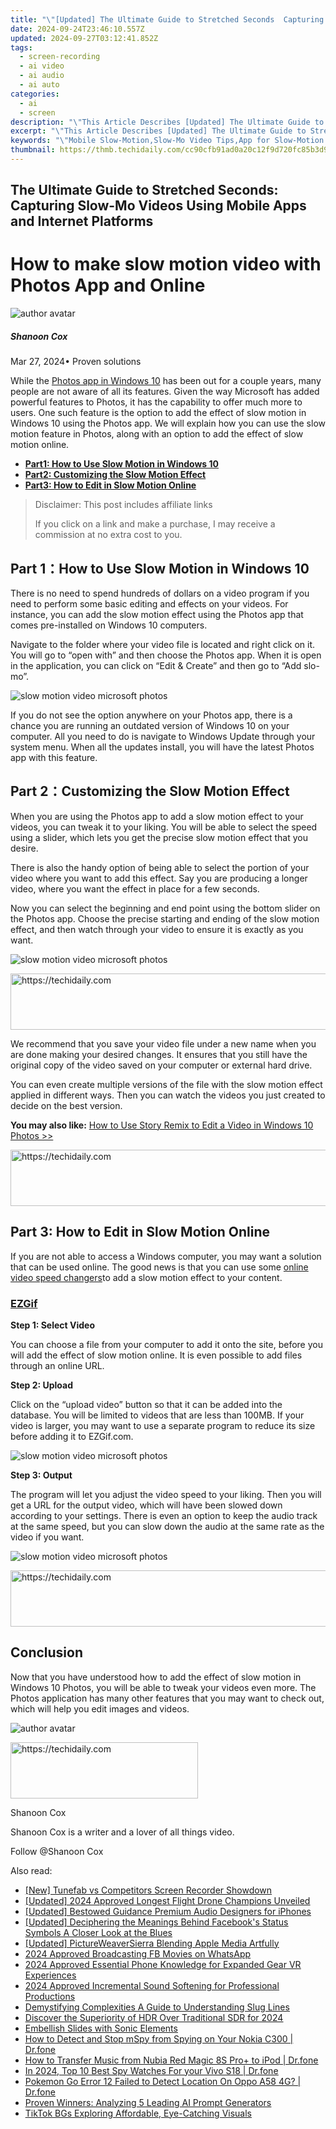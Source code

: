 ```yaml
---
title: "\"[Updated] The Ultimate Guide to Stretched Seconds  Capturing Slow-Mo Videos Using Mobile Apps and Internet Platforms\""
date: 2024-09-24T23:46:10.557Z
updated: 2024-09-27T03:12:41.852Z
tags: 
  - screen-recording
  - ai video
  - ai audio
  - ai auto
categories: 
  - ai
  - screen
description: "\"This Article Describes [Updated] The Ultimate Guide to Stretched Seconds: Capturing Slow-Mo Videos Using Mobile Apps and Internet Platforms\""
excerpt: "\"This Article Describes [Updated] The Ultimate Guide to Stretched Seconds: Capturing Slow-Mo Videos Using Mobile Apps and Internet Platforms\""
keywords: "\"Mobile Slow-Motion,Slow-Mo Video Tips,App for Slow-Motion Photos,Capturing Slow-Motion,Internet Slow-Motion Tools,Mobile Video Editing,Stretched Seconds Guide\""
thumbnail: https://thmb.techidaily.com/cc90cfb91ad0a20c12f9d720fc85b3d9e0382268e1d979284c574fcec450998c.jpg
---
```


## The Ultimate Guide to Stretched Seconds: Capturing Slow-Mo Videos Using Mobile Apps and Internet Platforms

# How to make slow motion video with Photos App and Online

![author avatar](https://images.wondershare.com/filmora/article-images/shannon-cox.jpg)

##### Shanoon Cox

 Mar 27, 2024• Proven solutions

While the [Photos app in Windows 10](https://www.microsoft.com/en-us/p/microsoft-photos/9wzdncrfjbh4) has been out for a couple years, many people are not aware of all its features. Given the way Microsoft has added powerful features to Photos, it has the capability to offer much more to users. One such feature is the option to add the effect of slow motion in Windows 10 using the Photos app. We will explain how you can use the slow motion feature in Photos, along with an option to add the effect of slow motion online.

* [**Part1: How to Use Slow Motion in Windows 10**](#part1)
* [**Part2: Customizing the Slow Motion Effect**](#part2)
* [**Part3: How to Edit in Slow Motion Online**](#part3)

>  Disclaimer: This post includes affiliate links
>
>  If you click on a link and make a purchase, I may receive a commission at no extra cost to you.
>

## Part 1：How to Use Slow Motion in Windows 10

There is no need to spend hundreds of dollars on a video program if you need to perform some basic editing and effects on your videos. For instance, you can add the slow motion effect using the Photos app that comes pre-installed on Windows 10 computers.

Navigate to the folder where your video file is located and right click on it. You will go to “open with” and then choose the Photos app. When it is open in the application, you can click on “Edit & Create” and then go to “Add slo-mo”.

![slow motion video microsoft photos](https://images.wondershare.com/filmora/article-images/slow-motion-photos-app.jpg)

If you do not see the option anywhere on your Photos app, there is a chance you are running an outdated version of Windows 10 on your computer. All you need to do is navigate to Windows Update through your system menu. When all the updates install, you will have the latest Photos app with this feature.

## Part 2：Customizing the Slow Motion Effect

When you are using the Photos app to add a slow motion effect to your videos, you can tweak it to your liking. You will be able to select the speed using a slider, which lets you get the precise slow motion effect that you desire.

There is also the handy option of being able to select the portion of your video where you want to add this effect. Say you are producing a longer video, where you want the effect in place for a few seconds.

Now you can select the beginning and end point using the bottom slider on the Photos app. Choose the precise starting and ending of the slow motion effect, and then watch through your video to ensure it is exactly as you want.

![slow motion video microsoft photos](https://images.wondershare.com/filmora/article-images/make-slow-motion-microsoft-photos.jpg)

<!-- affiliate ads begin -->
<a href="https://appsumo.8odi.net/c/5597632/2049383/7443" target="_top" id="2049383">
  <img src="//a.impactradius-go.com/display-ad/7443-2049383" border="0" alt="https://techidaily.com" width="728" height="90"/>
</a>
<img height="0" width="0" src="https://appsumo.8odi.net/i/5597632/2049383/7443" style="position:absolute;visibility:hidden;" border="0" />
<!-- affiliate ads end -->

We recommend that you save your video file under a new name when you are done making your desired changes. It ensures that you still have the original copy of the video saved on your computer or external hard drive.

You can even create multiple versions of the file with the slow motion effect applied in different ways. Then you can watch the videos you just created to decide on the best version.

**You may also like:** [How to Use Story Remix to Edit a Video in Windows 10 Photos >>](https://tools.techidaily.com/wondershare/filmora/download/)

<!-- affiliate ads begin -->
<a href="https://ephamedtechinc.pxf.io/c/5597632/2137227/26400" target="_top" id="2137227">
  <img src="//a.impactradius-go.com/display-ad/26400-2137227" border="0" alt="https://techidaily.com" width="728" height="90"/>
</a>
<img height="0" width="0" src="https://ephamedtechinc.pxf.io/i/5597632/2137227/26400" style="position:absolute;visibility:hidden;" border="0" />
<!-- affiliate ads end -->

## Part 3: How to Edit in Slow Motion Online

If you are not able to access a Windows computer, you may want a solution that can be used online. The good news is that you can use some [online video speed changers](https://tools.techidaily.com/wondershare/filmora/download/)to add a slow motion effect to your content.

### [EZGif](https://ezgif.com/video-speed)

**Step 1: Select Video**

You can choose a file from your computer to add it onto the site, before you will add the effect of slow motion online. It is even possible to add files through an online URL.

**Step 2: Upload**

Click on the “upload video” button so that it can be added into the database. You will be limited to videos that are less than 100MB. If your video is larger, you may want to use a separate program to reduce its size before adding it to EZGif.com.

![slow motion video microsoft photos](https://images.wondershare.com/filmora/article-images/ezgif-change-videos-speed-import.JPG)

**Step 3: Output**

The program will let you adjust the video speed to your liking. Then you will get a URL for the output video, which will have been slowed down according to your settings. There is even an option to keep the audio track at the same speed, but you can slow down the audio at the same rate as the video if you want.

![slow motion video microsoft photos](https://images.wondershare.com/filmora/article-images/change-video-speed-ezgif-edit.jpg)

<!-- affiliate ads begin -->
<a href="https://aligracehair.sjv.io/c/5597632/1915870/19272" target="_top" id="1915870">
  <img src="//a.impactradius-go.com/display-ad/19272-1915870" border="0" alt="https://techidaily.com" width="728" height="90"/>
</a>
<img height="0" width="0" src="https://aligracehair.sjv.io/i/5597632/1915870/19272" style="position:absolute;visibility:hidden;" border="0" />
<!-- affiliate ads end -->

## Conclusion

Now that you have understood how to add the effect of slow motion in Windows 10 Photos, you will be able to tweak your videos even more. The Photos application has many other features that you may want to check out, which will help you edit images and videos.

![author avatar](https://images.wondershare.com/filmora/article-images/shannon-cox.jpg)

<!-- affiliate ads begin -->
<a href="https://aligracehair.sjv.io/c/5597632/1934254/19272" target="_top" id="1934254">
  <img src="//a.impactradius-go.com/display-ad/19272-1934254" border="0" alt="https://techidaily.com" width="300" height="90"/>
</a>
<img height="0" width="0" src="https://aligracehair.sjv.io/i/5597632/1934254/19272" style="position:absolute;visibility:hidden;" border="0" />
<!-- affiliate ads end -->

Shanoon Cox

Shanoon Cox is a writer and a lover of all things video.

Follow @Shanoon Cox


<ins class="adsbygoogle"
     style="display:block"
     data-ad-format="autorelaxed"
     data-ad-client="ca-pub-7571918770474297"
     data-ad-slot="1223367746"></ins>



<ins class="adsbygoogle"
     style="display:block"
     data-ad-client="ca-pub-7571918770474297"
     data-ad-slot="8358498916"
     data-ad-format="auto"
     data-full-width-responsive="true"></ins>


<span class="atpl-alsoreadstyle">Also read:</span>
<div><ul>
<li><a href="https://desktop-recording.techidaily.com/new-tunefab-vs-competitors-screen-recorder-showdown/"><u>[New] Tunefab vs Competitors Screen Recorder Showdown</u></a></li>
<li><a href="https://fox-direct.techidaily.com/updated-2024-approved-longest-flight-drone-champions-unveiled/"><u>[Updated] 2024 Approved Longest Flight Drone Champions Unveiled</u></a></li>
<li><a href="https://fox-direct.techidaily.com/updated-bestowed-guidance-premium-audio-designers-for-iphones/"><u>[Updated] Bestowed Guidance Premium Audio Designers for iPhones</u></a></li>
<li><a href="https://facebook-video-recording.techidaily.com/updated-deciphering-the-meanings-behind-facebooks-status-symbols-a-closer-look-at-the-blues/"><u>[Updated] Deciphering the Meanings Behind Facebook's Status Symbols A Closer Look at the Blues</u></a></li>
<li><a href="https://fox-direct.techidaily.com/updated-pictureweaversierra-blending-apple-media-artfully/"><u>[Updated] PictureWeaverSierra Blending Apple Media Artfully</u></a></li>
<li><a href="https://facebook-video-recording.techidaily.com/2024-approved-broadcasting-fb-movies-on-whatsapp/"><u>2024 Approved Broadcasting FB Movies on WhatsApp</u></a></li>
<li><a href="https://fox-direct.techidaily.com/2024-approved-essential-phone-knowledge-for-expanded-gear-vr-experiences/"><u>2024 Approved Essential Phone Knowledge for Expanded Gear VR Experiences</u></a></li>
<li><a href="https://some-knowledge.techidaily.com/2024-approved-incremental-sound-softening-for-professional-productions/"><u>2024 Approved Incremental Sound Softening for Professional Productions</u></a></li>
<li><a href="https://fox-direct.techidaily.com/demystifying-complexities-a-guide-to-understanding-slug-lines/"><u>Demystifying Complexities A Guide to Understanding Slug Lines</u></a></li>
<li><a href="https://fox-direct.techidaily.com/discover-the-superiority-of-hdr-over-traditional-sdr-for-2024/"><u>Discover the Superiority of HDR Over Traditional SDR for 2024</u></a></li>
<li><a href="https://fox-direct.techidaily.com/embellish-slides-with-sonic-elements/"><u>Embellish Slides with Sonic Elements</u></a></li>
<li><a href="https://location-social.techidaily.com/how-to-detect-and-stop-mspy-from-spying-on-your-nokia-c300-drfone-by-drfone-virtual-android/"><u>How to Detect and Stop mSpy from Spying on Your Nokia C300 | Dr.fone</u></a></li>
<li><a href="https://android-transfer.techidaily.com/how-to-transfer-music-from-nubia-red-magic-8s-proplus-to-ipod-drfone-by-drfone-transfer-from-android-transfer-from-android/"><u>How to Transfer Music from Nubia Red Magic 8S Pro+ to iPod | Dr.fone</u></a></li>
<li><a href="https://android-location-track.techidaily.com/in-2024-top-10-best-spy-watches-for-your-vivo-s18-drfone-by-drfone-virtual-android/"><u>In 2024, Top 10 Best Spy Watches For your Vivo S18 | Dr.fone</u></a></li>
<li><a href="https://android-pokemon-go.techidaily.com/pokemon-go-error-12-failed-to-detect-location-on-oppo-a58-4g-drfone-by-drfone-virtual-android/"><u>Pokemon Go Error 12 Failed to Detect Location On Oppo A58 4G? | Dr.fone</u></a></li>
<li><a href="https://tech-revival.techidaily.com/proven-winners-analyzing-5-leading-ai-prompt-generators/"><u>Proven Winners: Analyzing 5 Leading AI Prompt Generators</u></a></li>
<li><a href="https://fox-direct.techidaily.com/tiktok-bgs-exploring-affordable-eye-catching-visuals/"><u>TikTok BGs Exploring Affordable, Eye-Catching Visuals</u></a></li>
</ul></div>

